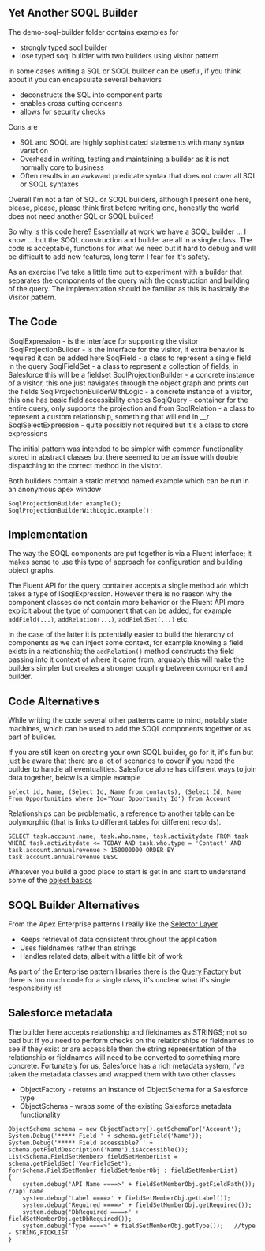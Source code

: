Yet Another SOQL Builder
------------------------

The demo-soql-builder folder contains examples for 
- strongly typed soql builder 
- lose typed soql builder with two builders using visitor pattern

In some cases writing a SQL or SOQL builder can be useful, if you think about it you can encapsulate several behaviors
- deconstructs the SQL into component parts
- enables cross cutting concerns
- allows for security checks

Cons are
- SQL and SOQL are highly sophisticated statements with many syntax variation
- Overhead in writing, testing and maintaining a builder as it is not normally core to business
- Often results in an awkward predicate syntax that does not cover all SQL or SOQL syntaxes

Overall I'm not a fan of SQL or SOQL builders, although I present one here, please, please, please think first before writing one, honestly the world does not need another SQL or SOQL builder!

So why is this code here? Essentially at work we have a SOQL builder ... I know ... but the SOQL construction and builder are all in a single class. The code is acceptable, functions for what we need but it hard to debug and will be difficult to add new features, long term I fear for it's safety.

As an exercise I've take a little time out to experiment with a builder that separates the components of the query with the construction and building of the query. The implementation should be familiar as this is basically the Visitor pattern.

## The Code
ISoqlExpression - is the interface for supporting the visitor
ISoqlProjectionBuilder - is the interface for the visitor, if extra behavior is required it can be added here
SoqlField - a class to represent a single field in the query
SoqlFieldSet - a class to represent a collection of fields, in Salesforce this will be a fieldset
SoqlProjectionBuilder - a concrete instance of a visitor, this one just navigates through the object graph and prints out the fields
SoqlProjectionBuilderWithLogic - a concrete instance of a visitor, this one has basic field accessibility checks
SoqlQuery - container for the entire query, only supports the projection and from
SoqlRelation - a class to represent a custom relationship, something that will end in __r
SoqlSelectExpression - quite possibly not required but it's a class to store expressions

The initial pattern was intended to be simpler with common functionality stored in abstract classes but there seemed to be an issue with double dispatching to the correct method in the visitor.

Both builders contain a static method named example which can be run in an anonymous apex window

```
SoqlProjectionBuilder.example();
SoqlProjectionBuilderWithLogic.example();
```

## Implementation
The way the SOQL components are put together is via a Fluent interface; it makes sense to use this type of approach for configuration and building object graphs.

The Fluent API for the query container accepts a single method `add` which takes a type of ISoqlExpression. However there is no reason why the component classes do not contain more behavior or the Fluent API more explicit about the type of component that can be added, for example `addField(...)`, `addRelation(...)`, `addFieldSet(...)` etc. 

In the case of the latter it is potentially easier to build the hierarchy of components as we can inject some context, for example knowing a field exists in a relationship; the `addRelation()` method constructs the field passing into it context of where it came from, arguably this will make the builders simpler but creates a stronger coupling between component and builder.

## Code Alternatives
While writing the code several other patterns came to mind, notably state machines, which can be used to add the SOQL components together or as part of builder.

If you are still keen on creating your own SOQL builder, go for it, it's fun but just be aware that there are a lot of scenarios to cover if you need the builder to handle all eventualities. Salesforce alone has different ways to join data together, below is a simple example

`select id, Name, (Select Id, Name from contacts), (Select Id, Name From Opportunities where Id='Your Opportunity Id') from Account`

Relationships can be problematic, a reference to another table can be polymorphic (that is links to different tables for different records).

`SELECT task.account.name, task.who.name, task.activitydate FROM task WHERE task.activitydate <= TODAY AND task.who.type = 'Contact' AND task.account.annualrevenue > 150000000 ORDER BY task.account.annualrevenue DESC`

Whatever you build a good place to start is get in and start to understand some of the [object basics](https://developer.salesforce.com/docs/atlas.en-us.224.0.object_reference.meta/object_reference/sforce_api_objects_concepts.htm)


## SOQL Builder Alternatives
From the Apex Enterprise patterns I really like the [Selector Layer](https://github.com/financialforcedev/df12-apex-enterprise-patterns#data-mapper-selector)
- Keeps retrieval of data consistent throughout the application
- Uses fieldnames rather than strings
- Handles related data, albeit with a little bit of work

As part of the Enterprise pattern libraries there is the [Query Factory](https://github.com/apex-enterprise-patterns/fflib-apex-common/blob/master/fflib/src/classes/fflib_QueryFactory.cls) but there is too much code for a single class, it's unclear what it's single responsibility is!

## Salesforce metadata
The builder here accepts relationship and fieldnames as STRINGS; not so bad but if you need to perform checks on the relationships or fieldnames to see if they exist or are accessible then the string representation of the relationship or fieldnames will need to be converted to something more concrete. Fortunately for us, Salesforce has a rich metadata system, I've taken the metadata classes and wrapped them with two other classes
- ObjectFactory - returns an instance of ObjectSchema for a Salesforce type 
- ObjectSchema - wraps some of the existing Salesforce metadata functionality

```
ObjectSchema schema = new ObjectFactory().getSchemaFor('Account');
System.Debug('***** Field ' + schema.getField('Name'));
System.Debug('***** Field accessible? ' + schema.getFieldDescription('Name').isAccessible());
List<Schema.FieldSetMember> fieldSetMemberList =  schema.getFieldSet('YourFieldSet');
for(Schema.FieldSetMember fieldSetMemberObj : fieldSetMemberList)
{
    system.debug('API Name ====>' + fieldSetMemberObj.getFieldPath()); //api name
    system.debug('Label ====>' + fieldSetMemberObj.getLabel());
    system.debug('Required ====>' + fieldSetMemberObj.getRequired());
    system.debug('DbRequired ====>' + fieldSetMemberObj.getDbRequired());
    system.debug('Type ====>' + fieldSetMemberObj.getType());   //type - STRING,PICKLIST
}
```
